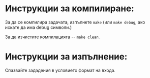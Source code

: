 Инструкции за компилиране:
==========================

За да се компилира задачата, изпълнете `make`
(или `make debug`, ако искате да има debug символи.)

За да изчистите компилацията -- `make clean`.


Инструкции за изпълнение:
=========================

Спазвайте зададения в условието формат на входа.
